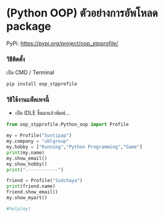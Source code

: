 # (Python OOP) ตัวอย่างการอัพโหลด package

PyPi: https://pypi.org/project/oop_stpprofile/

### วิธีติดตั้ง

เปิด CMD / Terminal

```python
pip install oop_stpprofile
```

### วิธีใช้งานแพ็คเพจนี้

- เปิด IDLE ขึ้นมาแล้วพิมพ์...

```python
from oop_stpprofile.Python_oop import Profile

my = Profile("Suntipap")
my.company = "ublgroup"
my.hobby = ["Running","Python Programming","Game"]
print(my.name)
my.show_email()
my.show_hobby()
print("------------")

friend = Profile("Sudchaya")
print(friend.name)
friend.show_email()
my.show_myart()

#help(my)
